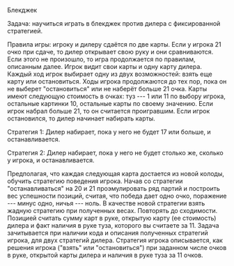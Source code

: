  Блекджек

Задача: научиться играть в блекджек против дилера с фиксированной стратегией.

Правила игры: игроку и дилеру сдаётся по две карты. Если у игрока 21 очко при сдаче, то дилер открывает свою руку и они сравниваются. Если этого не произошло, то игра продолжается по правилам, описанным далее. Игрок видит свои карты и одну карту дилера. Каждый ход игрок выбирает одну из двух возможностей: взять еще карту или остановиться. Ходы игрока продолжаются до тех пор, пока он не выберет "остановиться" или не наберёт больше 21 очка. Карты имеют следующую стоимость в очках: туз --- 1 или 11 по выбору игрока, остальные картинки 10, остальные карты по своему значению. Если игрок набрал больше 21, то он считается проигравшим. Если игрок остановился, то дилер начинает набирать карты.

Стратегия 1: Дилер набирает, пока у него не будет 17 или больше, и останавливается.

Стратегия 2: Дилер набирает, пока у него не будет столько же, сколько у игрока, и останавливается.

Предполагая, что каждая следующая карта достается из новой колоды, обучить стратегию поведения игрока. Начав со стратегии "останавливаться" на 20 и 21 проэмулировать ряд партий и построить вес успешности позиций, считая, что победа дает одно очко, поражение --- минус одно, ничья --- ноль. В качестве новой стратегии взять жадную стратегию при полученных весах. Повторять до сходимости. Позицией считать сумму карт в руке, открытую карту (ее стоимость) дилера и факт наличия в руке туза, которого вы считаете за 11. Задача зачитывается при наличии кода и описания полученных стратегий игрока, для двух стратегий дилера. Стратегия игрока описывается, как решения игрока ("взять" или "остановиться") при заданном числе очков в руке, открытой карты дилера и наличия в руке туза за 11 очков. 
